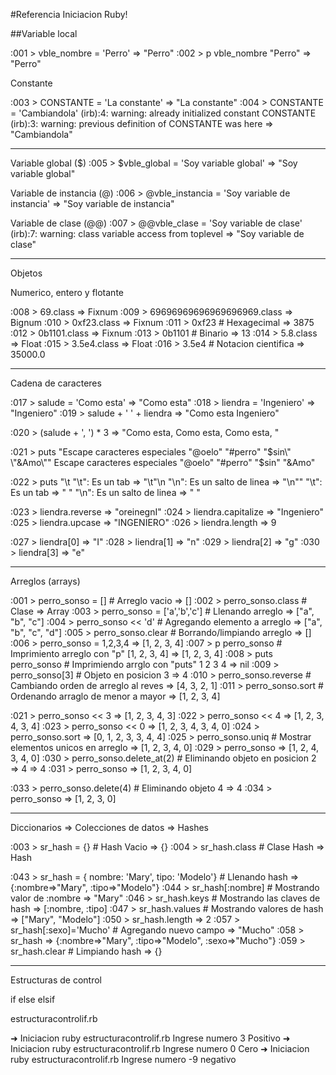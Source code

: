 #Referencia Iniciacion Ruby!

##Variable local

 :001 > vble_nombre = 'Perro'
 => "Perro"
 :002 > p vble_nombre
"Perro"
 => "Perro"

Constante

 :003 > CONSTANTE = 'La constante'
 => "La constante"
 :004 > CONSTANTE = 'Cambiandola'
(irb):4: warning: already initialized constant CONSTANTE
(irb):3: warning: previous definition of CONSTANTE was here
 => "Cambiandola"

 ***********
 Variable global ($)
 :005 > $vble_global = 'Soy variable global'
 => "Soy variable global"

 Variable de instancia (@)
 :006 > @vble_instancia = 'Soy variable de instancia'
 => "Soy variable de instancia"

 Variable de clase (@@)
  :007 > @@vble_clase = 'Soy variable de clase'
(irb):7: warning: class variable access from toplevel
 => "Soy variable de clase"

***********
Objetos

Numerico, entero y flotante

:008 > 69.class
 => Fixnum
 :009 > 69696969696969696969.class
 => Bignum
 :010 > 0xf23.class
 => Fixnum
 :011 > 0xf23           # Hexagecimal
 => 3875
 :012 > 0b1101.class
 => Fixnum
 :013 > 0b1101          # Binario
 => 13
 :014 > 5.8.class
 => Float
 :015 > 3.5e4.class
 => Float
 :016 > 3.5e4           # Notacion cientifica
 => 35000.0

***********
Cadena de caracteres

 :017 > salude = 'Como esta'
 => "Como esta"
 :018 > liendra = 'Ingeniero'
 => "Ingeniero"
 :019 > salude + ' ' + liendra
 => "Como esta Ingeniero"

 :020 > (salude + ', ') * 3
 => "Como esta, Como esta, Como esta, "

 :021 > puts "Escape caracteres especiales \"@oelo\" \"#perro\" \"$sin\" \"&Amo\""
Escape caracteres especiales "@oelo" "#perro" "$sin" "&Amo"

 :022 > puts "\t \"\\t\": Es un tab => \"\t\"\n \"\\n\": Es un salto de linea => \"\n\""
   "\t": Es un tab => " "
 "\n": Es un salto de linea => "
"

 :023 > liendra.reverse
 => "oreinegnI"
 :024 > liendra.capitalize
 => "Ingeniero"
 :025 > liendra.upcase
 => "INGENIERO"
 :026 > liendra.length
 => 9

 :027 > liendra[0]
 => "I"
 :028 > liendra[1]
 => "n"
 :029 > liendra[2]
 => "g"
 :030 > liendra[3]
 => "e"
***********

Arreglos (arrays)

 :001 > perro_sonso = []              # Arreglo vacio
 => []
 :002 > perro_sonso.class             # Clase
 => Array
 :003 > perro_sonso = ['a','b','c']   # Llenando arreglo
 => ["a", "b", "c"]
 :004 > perro_sonso << 'd'            # Agregando elemento a arreglo
 => ["a", "b", "c", "d"]
 :005 > perro_sonso.clear             # Borrando/limpiando arreglo
 => []
 :006 > perro_sonso = 1,2,3,4
 => [1, 2, 3, 4]
 :007 > p perro_sonso                 # Imprimiento arreglo con "p"
[1, 2, 3, 4]
 => [1, 2, 3, 4]
 :008 > puts perro_sonso              # Imprimiendo arrglo con "puts"
1
2
3
4
 => nil
 :009 > perro_sonso[3]                # Objeto en posicion 3
 => 4
 :010 > perro_sonso.reverse           # Cambiando orden de arreglo al reves
 => [4, 3, 2, 1]
 :011 > perro_sonso.sort              # Ordenando arraglo de menor a mayor
 => [1, 2, 3, 4]

 :021 > perro_sonso << 3
 => [1, 2, 3, 4, 3]
 :022 > perro_sonso << 4
 => [1, 2, 3, 4, 3, 4]
 :023 > perro_sonso << 0
 => [1, 2, 3, 4, 3, 4, 0]
 :024 > perro_sonso.sort
 => [0, 1, 2, 3, 3, 4, 4]
 :025 > perro_sonso.uniq              # Mostrar elementos unicos en arreglo
 => [1, 2, 3, 4, 0]
 :029 > perro_sonso
 => [1, 2, 4, 3, 4, 0]
 :030 > perro_sonso.delete_at(2)      # Eliminando objeto en posicion 2 => 4
 => 4
 :031 > perro_sonso
 => [1, 2, 3, 4, 0]

 :033 > perro_sonso.delete(4)         # Eliminando objeto 4
 => 4
 :034 > perro_sonso
 => [1, 2, 3, 0]

***********
Diccionarios => Colecciones de datos => Hashes

 :003 > sr_hash = {}                  # Hash Vacio
 => {}
 :004 > sr_hash.class                 # Clase Hash
 => Hash

 :043 > sr_hash = { nombre: 'Mary', tipo: 'Modelo'} # Llenando hash
 => {:nombre=>"Mary", :tipo=>"Modelo"}
 :044 > sr_hash[:nombre]              # Mostrando valor de :nombre
 => "Mary"
  :046 > sr_hash.keys                 # Mostrando las claves de hash
 => [:nombre, :tipo]
 :047 > sr_hash.values                # Mostrando valores de hash
 => ["Mary", "Modelo"]
 :050 > sr_hash.length
 => 2
 :057 > sr_hash[:sexo]='Mucho'        # Agregando nuevo campo
 => "Mucho"
 :058 > sr_hash
 => {:nombre=>"Mary", :tipo=>"Modelo", :sexo=>"Mucho"}
 :059 > sr_hash.clear                 # Limpiando hash
 => {}


*********************************
Estructuras de control

if else elsif

estructuracontrolif.rb

➜  Iniciacion  ruby estructuracontrolif.rb
Ingrese numero
3
Positivo
➜  Iniciacion  ruby estructuracontrolif.rb
Ingrese numero
0
Cero
➜  Iniciacion  ruby estructuracontrolif.rb
Ingrese numero
-9
negativo

